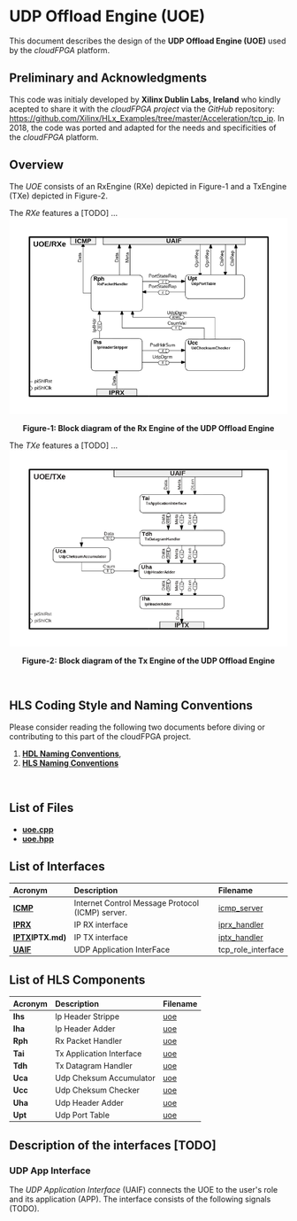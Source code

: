 # UDP Offload Engine (UOE)
This document describes the design of the **UDP Offload Engine (UOE)** used by the *cloudFPGA* platform.

## Preliminary and Acknowledgments
This code was initialy developed by **Xilinx Dublin Labs, Ireland** who kindly acepted to share it with the *cloudFPGA project* via the *GitHub* repository: https://github.com/Xilinx/HLx_Examples/tree/master/Acceleration/tcp_ip. In 2018, the code was ported and adapted for the needs and specificities of the *cloudFPGA* platform.

## Overview
The *UOE* consists of an RxEngine (RXe) depicted in Figure-1 and a TxEngine (TXe) depicted in Figure-2. 

The *RXe* features a [TODO] ...
![Block diagram of the RXe](./images/Fig-UOE-RXe-Structure.bmp#center)
<p align="center"><b>Figure-1: Block diagram of the Rx Engine of the UDP Offload Engine</b></p>

The *TXe* features a [TODO] ...
![Block diagram of the TXe](./images/Fig-UOE-TXe-Structure.bmp#center)
<p align="center"><b>Figure-2: Block diagram of the Tx Engine of the UDP Offload Engine</b></p>

<br>

## HLS Coding Style and Naming Conventions
Please consider reading the following two documents before diving or contributing to this part of the cloudFPGA project.
  1) [**HDL Naming Conventions**](../hdl-naming-conventions.md), 
  2) [**HLS Naming Conventions**](./hls-naming-conventions.md)
<br>

## List of Files
  * [**uoe.cpp**](../../SRA/LIB/SHELL/LIB/hls/NTS/uoe/src/uoe.cpp)
  * [**uoe.hpp**](../../SRA/LIB/SHELL/LIB/hls/NTS/uoe/src/uoe.hpp)


## List of Interfaces

| Acronym                                           | Description                                      | Filename
|:--------------------------------------------------|:-------------------------------------------------|:--------------
| **[ICMP](ICMP.md)**                               | Internet Control Message Protocol (ICMP) server. | [icmp_server](../../SRA/LIB/SHELL/LIB/hls/NTS/icmp/src/icmp.hpp)
| **[IPRX](IPRX.md)**                               | IP RX interface                                  | [iprx_handler](../../SRA/LIB/SHELL/LIB/hls/NTS/iprx_handler/src/iprx_handler.cpp)
| **[IPTX]()IPTX.md)**                              | IP TX interface                                  | [iptx_handler](../../SRA/LIB/SHELL/LIB/hls/NTS/iptx_handler/src/iptx_handler.cpp)
| **[UAIF](#markdown-header-udp-app-interface)**    | UDP Application InterFace                        | tcp_role_interface

## List of HLS Components

| Acronym       | Description                | Filename
|:--------------|:---------------------------|:--------------
| **Ihs**       | Ip Header Strippe          | [uoe](../../SRA/LIB/SHELL/LIB/hls/NTS/uoe/src/uoe.cpp)
| **Iha**       | Ip Header Adder            | [uoe](../../SRA/LIB/SHELL/LIB/hls/NTS/uoe/src/uoe.cpp)
| **Rph**       | Rx Packet Handler          | [uoe](../../SRA/LIB/SHELL/LIB/hls/NTS/uoe/src/uoe.cpp)
| **Tai**       | Tx Application Interface   | [uoe](../../SRA/LIB/SHELL/LIB/hls/NTS/uoe/src/uoe.cpp)
| **Tdh**       | Tx Datagram Handler        | [uoe](../../SRA/LIB/SHELL/LIB/hls/NTS/uoe/src/uoe.cpp)
| **Uca**       | Udp Cheksum Accumulator    | [uoe](../../SRA/LIB/SHELL/LIB/hls/NTS/uoe/src/uoe.cpp)
| **Ucc**       | Udp Cheksum Checker        | [uoe](../../SRA/LIB/SHELL/LIB/hls/NTS/uoe/src/uoe.cpp)
| **Uha**       | Udp Header Adder           | [uoe](../../SRA/LIB/SHELL/LIB/hls/NTS/uoe/src/uoe.cpp)
| **Upt**       | Udp Port Table             | [uoe](../../SRA/LIB/SHELL/LIB/hls/NTS/uoe/src/uoe.cpp)


## Description of the interfaces [TODO]

### UDP App Interface
The _UDP Application Interface_ (UAIF) connects the UOE to the user's role and its application (APP).
The interface consists of the following signals (TODO).  
 

